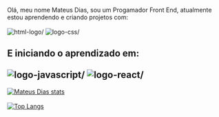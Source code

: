 Olá, meu nome Mateus Dias, sou um Progamador Front End, atualmente estou aprendendo e criando projetos com:
<br>
<br>
<img src="https://img.shields.io/badge/HTML-239120?style=for-the-badge&logo=html5&logoColor=white" alt=html-logo/>
<img src="https://img.shields.io/badge/CSS3-1572B6?style=for-the-badge&logo=css3&logoColor=white" alt=logo-css/>

E iniciando o aprendizado em:
<br>
<br>
<img src="https://img.shields.io/badge/JavaScript-F7DF1E?style=for-the-badge&logo=javascript&logoColor=black" alt=logo-javascript/>
<img src="https://img.shields.io/badge/React-20232A?style=for-the-badge&logo=react&logoColor=61DAFB" alt=logo-react/>
---

[![Mateus Dias stats](https://github-readme-stats.vercel.app/api?username=matheusd70)](https://github.com/anuraghazra/github-readme-stats)
<br>
<br>
[![Top Langs](https://github-readme-stats.vercel.app/api/top-langs/?username=matheusd70)](https://github.com/anuraghazra/github-readme-stats)

